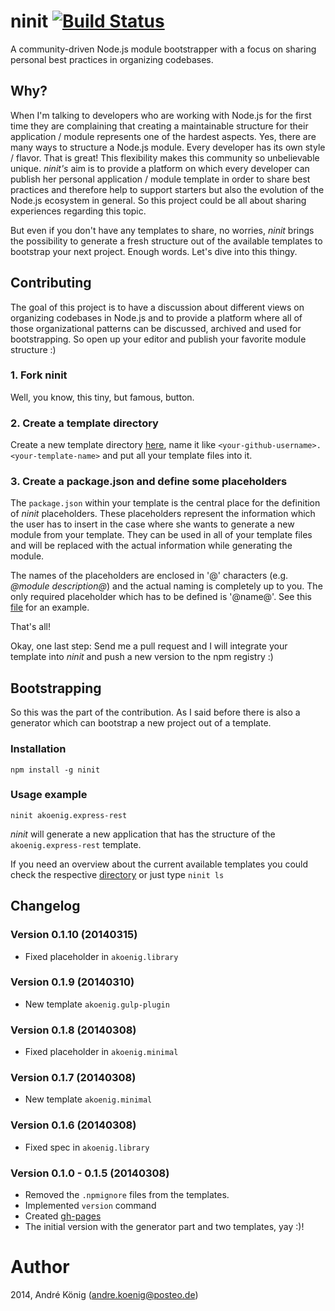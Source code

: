 # ninit [![Build Status](https://travis-ci.org/akoenig/ninit.png?branch=master)](https://travis-ci.org/akoenig/ninit)

A community-driven Node.js module bootstrapper with a focus on sharing personal best practices in organizing codebases.

## Why?

When I'm talking to developers who are working with Node.js for the first time they are complaining that creating a maintainable structure for their application / module represents one of the hardest aspects. Yes, there are many ways to structure a Node.js module. Every developer has its own style / flavor. That is great! This flexibility makes this community so unbelievable unique. _ninit's_ aim is to provide a platform on which every developer can publish her personal application / module template in order to share best practices and therefore help to support starters but also the evolution of the Node.js ecosystem in general. So this project could be all about sharing experiences regarding this topic.

But even if you don't have any templates to share, no worries, _ninit_ brings the possibility to generate a fresh structure out of the available templates to bootstrap your next project. Enough words. Let's dive into this thingy.

## Contributing

The goal of this project is to have a discussion about different views on organizing codebases in Node.js and to provide a platform where all of those organizational patterns can be discussed, archived and used for bootstrapping. So open up your editor and publish your favorite module structure :)

### 1. Fork ninit

Well, you know, this tiny, but famous, button.

### 2. Create a template directory

Create a new template directory [here](https://github.com/akoenig/ninit/tree/master/templates), name it like `<your-github-username>.<your-template-name>` and put all your template files into it.

### 3. Create a package.json and define some placeholders

The `package.json` within your template is the central place for the definition of _ninit_ placeholders. These placeholders represent the information which the user has to insert in the case where she wants to generate a new module from your template. They can be used in all of your template files and will be replaced with the actual information while generating the module.

The names of the placeholders are enclosed in '@' characters (e.g. _@module description@_) and the actual naming is completely up to you. The only required placeholder which has to be defined is '@name@'. See this [file](https://github.com/akoenig/ninit/blob/master/templates/akoenig.library/package.json) for an example.

That's all!

Okay, one last step: Send me a pull request and I will integrate your template into _ninit_ and push a new version to the npm registry :)

## Bootstrapping

So this was the part of the contribution. As I said before there is also a generator which can bootstrap a new project out of a template.

### Installation

    npm install -g ninit

### Usage example

    ninit akoenig.express-rest

_ninit_ will generate a new application that has the structure of the `akoenig.express-rest` template.


If you need an overview about the current available templates you could check the respective [directory](https://github.com/akoenig/ninit/tree/master/templates) or just type `ninit ls`

## Changelog

### Version 0.1.10 (20140315)

- Fixed placeholder in `akoenig.library`

### Version 0.1.9 (20140310)

- New template `akoenig.gulp-plugin`

### Version 0.1.8 (20140308)

- Fixed placeholder in `akoenig.minimal`

### Version 0.1.7 (20140308)

- New template `akoenig.minimal`

### Version 0.1.6 (20140308)

- Fixed spec in `akoenig.library`

### Version 0.1.0 - 0.1.5 (20140308)

- Removed the `.npmignore` files from the templates.
- Implemented `version` command
- Created [gh-pages](http://akoenig.github.io/ninit)
- The initial version with the generator part and two templates, yay :)!

# Author

2014, André König (andre.koenig@posteo.de)

